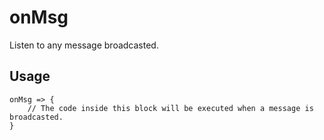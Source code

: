 # onMsg

Listen to any message broadcasted.

## Usage

```gop
onMsg => {
    // The code inside this block will be executed when a message is broadcasted.
}
```
